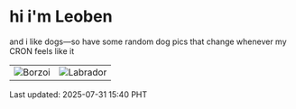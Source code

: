 # hi i'm Leoben

and i like dogs—so have some random dog pics that change whenever my CRON feels like it

|  |  |
|--------|----------|
| ![Borzoi](https://random-dog-vercel.vercel.app/api/random-borzoi?v=1753947603) | ![Labrador](https://random-dog-vercel.vercel.app/api/random-labrador?v=1753947603) |

Last updated: 2025-07-31 15:40 PHT
